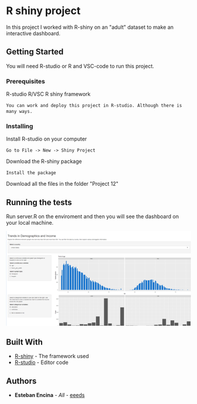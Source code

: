 # R shiny project

In this project I worked with R-shiny on an "adult" dataset to make an interactive dashboard.

## Getting Started

You will need R-studio or R and VSC-code to run this project.

### Prerequisites
R-studio
R/VSC
R shiny framework

```
You can work and deploy this project in R-studio. Although there is many ways.
```

### Installing

Install R-studio on your computer
```
Go to File -> New -> Shiny Project
```
Download the R-shiny package
```
Install the package
```
Download all the files in the folder "Project 12"

## Running the tests

Run server.R on the enviroment and then you will see the dashboard on your local machine.

![Results](Project12.PNG)

## Built With

* [R-shiny](https://shiny.rstudio.com/) - The framework used
* [R-studio](https://www.rstudio.com/) - Editor code

## Authors

* **Esteban Encina** - *All* - [eeeds](https://github.com/eeeds)
